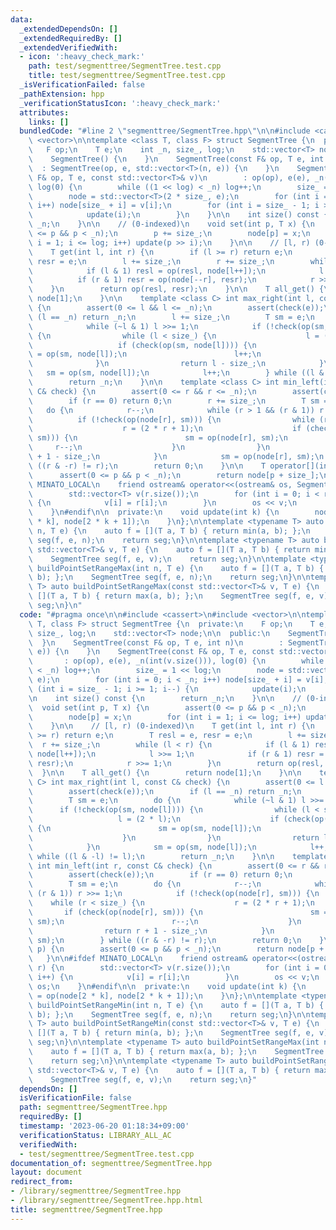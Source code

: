 ```yaml
---
data:
  _extendedDependsOn: []
  _extendedRequiredBy: []
  _extendedVerifiedWith:
  - icon: ':heavy_check_mark:'
    path: test/segmenttree/SegmentTree.test.cpp
    title: test/segmenttree/SegmentTree.test.cpp
  _isVerificationFailed: false
  _pathExtension: hpp
  _verificationStatusIcon: ':heavy_check_mark:'
  attributes:
    links: []
  bundledCode: "#line 2 \"segmenttree/SegmentTree.hpp\"\n\n#include <cassert>\n#include\
    \ <vector>\n\ntemplate <class T, class F> struct SegmentTree {\n  private:\n \
    \   F op;\n    T e;\n    int _n, size_, log;\n    std::vector<T> node;\n\n  public:\n\
    \    SegmentTree() {\n    }\n    SegmentTree(const F& op, T e, int n)\n      \
    \  : SegmentTree(op, e, std::vector<T>(n, e)) {\n    }\n    SegmentTree(const\
    \ F& op, T e, const std::vector<T>& v)\n        : op(op), e(e), _n(int(v.size())),\
    \ log(0) {\n        while ((1 << log) < _n) log++;\n        size_ = 1 << log;\n\
    \        node = std::vector<T>(2 * size_, e);\n        for (int i = 0; i < _n;\
    \ i++) node[size_ + i] = v[i];\n        for (int i = size_ - 1; i >= 1; i--) {\n\
    \            update(i);\n        }\n    }\n\n    int size() const {\n        return\
    \ _n;\n    }\n\n    // (0-indexed)\n    void set(int p, T x) {\n        assert(0\
    \ <= p && p < _n);\n        p += size_;\n        node[p] = x;\n        for (int\
    \ i = 1; i <= log; i++) update(p >> i);\n    }\n\n    // [l, r) (0-indexed)\n\
    \    T get(int l, int r) {\n        if (l >= r) return e;\n        T resl = e,\
    \ resr = e;\n        l += size_;\n        r += size_;\n        while (l < r) {\n\
    \            if (l & 1) resl = op(resl, node[l++]);\n            l >>= 1;\n  \
    \          if (r & 1) resr = op(node[--r], resr);\n            r >>= 1;\n    \
    \    }\n        return op(resl, resr);\n    }\n\n    T all_get() {\n        return\
    \ node[1];\n    }\n\n    template <class C> int max_right(int l, const C& check)\
    \ {\n        assert(0 <= l && l <= _n);\n        assert(check(e));\n        if\
    \ (l == _n) return _n;\n        l += size_;\n        T sm = e;\n        do {\n\
    \            while (~l & 1) l >>= 1;\n            if (!check(op(sm, node[l])))\
    \ {\n                while (l < size_) {\n                    l = (2 * l);\n \
    \                   if (check(op(sm, node[l]))) {\n                        sm\
    \ = op(sm, node[l]);\n                        l++;\n                    }\n  \
    \              }\n                return l - size_;\n            }\n         \
    \   sm = op(sm, node[l]);\n            l++;\n        } while ((l & -l) != l);\n\
    \        return _n;\n    }\n\n    template <class C> int min_left(int r, const\
    \ C& check) {\n        assert(0 <= r && r <= _n);\n        assert(check(e));\n\
    \        if (r == 0) return 0;\n        r += size_;\n        T sm = e;\n     \
    \   do {\n            r--;\n            while (r > 1 && (r & 1)) r >>= 1;\n  \
    \          if (!check(op(node[r], sm))) {\n                while (r < size_) {\n\
    \                    r = (2 * r + 1);\n                    if (check(op(node[r],\
    \ sm))) {\n                        sm = op(node[r], sm);\n                   \
    \     r--;\n                    }\n                }\n                return r\
    \ + 1 - size_;\n            }\n            sm = op(node[r], sm);\n        } while\
    \ ((r & -r) != r);\n        return 0;\n    }\n\n    T operator[](int p) {\n  \
    \      assert(0 <= p && p < _n);\n        return node[p + size_];\n    }\n\n#ifdef\
    \ MINATO_LOCAL\n    friend ostream& operator<<(ostream& os, SegmentTree r) {\n\
    \        std::vector<T> v(r.size());\n        for (int i = 0; i < r.size(); i++)\
    \ {\n            v[i] = r[i];\n        }\n        os << v;\n        return os;\n\
    \    }\n#endif\n\n  private:\n    void update(int k) {\n        node[k] = op(node[2\
    \ * k], node[2 * k + 1]);\n    }\n};\n\ntemplate <typename T> auto buildPointSetRangeMin(int\
    \ n, T e) {\n    auto f = [](T a, T b) { return min(a, b); };\n    SegmentTree\
    \ seg(f, e, n);\n    return seg;\n}\n\ntemplate <typename T> auto buildPointSetRangeMin(const\
    \ std::vector<T>& v, T e) {\n    auto f = [](T a, T b) { return min(a, b); };\n\
    \    SegmentTree seg(f, e, v);\n    return seg;\n}\n\ntemplate <typename T> auto\
    \ buildPointSetRangeMax(int n, T e) {\n    auto f = [](T a, T b) { return max(a,\
    \ b); };\n    SegmentTree seg(f, e, n);\n    return seg;\n}\n\ntemplate <typename\
    \ T> auto buildPointSetRangeMax(const std::vector<T>& v, T e) {\n    auto f =\
    \ [](T a, T b) { return max(a, b); };\n    SegmentTree seg(f, e, v);\n    return\
    \ seg;\n}\n"
  code: "#pragma once\n\n#include <cassert>\n#include <vector>\n\ntemplate <class\
    \ T, class F> struct SegmentTree {\n  private:\n    F op;\n    T e;\n    int _n,\
    \ size_, log;\n    std::vector<T> node;\n\n  public:\n    SegmentTree() {\n  \
    \  }\n    SegmentTree(const F& op, T e, int n)\n        : SegmentTree(op, e, std::vector<T>(n,\
    \ e)) {\n    }\n    SegmentTree(const F& op, T e, const std::vector<T>& v)\n \
    \       : op(op), e(e), _n(int(v.size())), log(0) {\n        while ((1 << log)\
    \ < _n) log++;\n        size_ = 1 << log;\n        node = std::vector<T>(2 * size_,\
    \ e);\n        for (int i = 0; i < _n; i++) node[size_ + i] = v[i];\n        for\
    \ (int i = size_ - 1; i >= 1; i--) {\n            update(i);\n        }\n    }\n\
    \n    int size() const {\n        return _n;\n    }\n\n    // (0-indexed)\n  \
    \  void set(int p, T x) {\n        assert(0 <= p && p < _n);\n        p += size_;\n\
    \        node[p] = x;\n        for (int i = 1; i <= log; i++) update(p >> i);\n\
    \    }\n\n    // [l, r) (0-indexed)\n    T get(int l, int r) {\n        if (l\
    \ >= r) return e;\n        T resl = e, resr = e;\n        l += size_;\n      \
    \  r += size_;\n        while (l < r) {\n            if (l & 1) resl = op(resl,\
    \ node[l++]);\n            l >>= 1;\n            if (r & 1) resr = op(node[--r],\
    \ resr);\n            r >>= 1;\n        }\n        return op(resl, resr);\n  \
    \  }\n\n    T all_get() {\n        return node[1];\n    }\n\n    template <class\
    \ C> int max_right(int l, const C& check) {\n        assert(0 <= l && l <= _n);\n\
    \        assert(check(e));\n        if (l == _n) return _n;\n        l += size_;\n\
    \        T sm = e;\n        do {\n            while (~l & 1) l >>= 1;\n      \
    \      if (!check(op(sm, node[l]))) {\n                while (l < size_) {\n \
    \                   l = (2 * l);\n                    if (check(op(sm, node[l])))\
    \ {\n                        sm = op(sm, node[l]);\n                        l++;\n\
    \                    }\n                }\n                return l - size_;\n\
    \            }\n            sm = op(sm, node[l]);\n            l++;\n        }\
    \ while ((l & -l) != l);\n        return _n;\n    }\n\n    template <class C>\
    \ int min_left(int r, const C& check) {\n        assert(0 <= r && r <= _n);\n\
    \        assert(check(e));\n        if (r == 0) return 0;\n        r += size_;\n\
    \        T sm = e;\n        do {\n            r--;\n            while (r > 1 &&\
    \ (r & 1)) r >>= 1;\n            if (!check(op(node[r], sm))) {\n            \
    \    while (r < size_) {\n                    r = (2 * r + 1);\n             \
    \       if (check(op(node[r], sm))) {\n                        sm = op(node[r],\
    \ sm);\n                        r--;\n                    }\n                }\n\
    \                return r + 1 - size_;\n            }\n            sm = op(node[r],\
    \ sm);\n        } while ((r & -r) != r);\n        return 0;\n    }\n\n    T operator[](int\
    \ p) {\n        assert(0 <= p && p < _n);\n        return node[p + size_];\n \
    \   }\n\n#ifdef MINATO_LOCAL\n    friend ostream& operator<<(ostream& os, SegmentTree\
    \ r) {\n        std::vector<T> v(r.size());\n        for (int i = 0; i < r.size();\
    \ i++) {\n            v[i] = r[i];\n        }\n        os << v;\n        return\
    \ os;\n    }\n#endif\n\n  private:\n    void update(int k) {\n        node[k]\
    \ = op(node[2 * k], node[2 * k + 1]);\n    }\n};\n\ntemplate <typename T> auto\
    \ buildPointSetRangeMin(int n, T e) {\n    auto f = [](T a, T b) { return min(a,\
    \ b); };\n    SegmentTree seg(f, e, n);\n    return seg;\n}\n\ntemplate <typename\
    \ T> auto buildPointSetRangeMin(const std::vector<T>& v, T e) {\n    auto f =\
    \ [](T a, T b) { return min(a, b); };\n    SegmentTree seg(f, e, v);\n    return\
    \ seg;\n}\n\ntemplate <typename T> auto buildPointSetRangeMax(int n, T e) {\n\
    \    auto f = [](T a, T b) { return max(a, b); };\n    SegmentTree seg(f, e, n);\n\
    \    return seg;\n}\n\ntemplate <typename T> auto buildPointSetRangeMax(const\
    \ std::vector<T>& v, T e) {\n    auto f = [](T a, T b) { return max(a, b); };\n\
    \    SegmentTree seg(f, e, v);\n    return seg;\n}"
  dependsOn: []
  isVerificationFile: false
  path: segmenttree/SegmentTree.hpp
  requiredBy: []
  timestamp: '2023-06-20 01:18:34+09:00'
  verificationStatus: LIBRARY_ALL_AC
  verifiedWith:
  - test/segmenttree/SegmentTree.test.cpp
documentation_of: segmenttree/SegmentTree.hpp
layout: document
redirect_from:
- /library/segmenttree/SegmentTree.hpp
- /library/segmenttree/SegmentTree.hpp.html
title: segmenttree/SegmentTree.hpp
---
```

